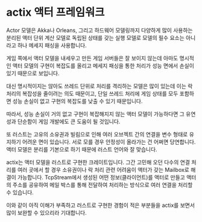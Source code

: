 # actix 액터 프레임워크 

Actor 모델은 Akka나 Orleans, 그리고 하드웨어 모델링까지 다양하게 많이 사용하는 
분리된 액터 단위 계산 모델로 독립된 상태를 갖는 실행 모델로 모델의 필수 요소는 아니라고 
하나 메세지 패싱을 사용합니다. 

게임 쪽에서 액터 모델을 내세우고 만든 게임 서버들은 잘 보이지 않는데 아마도 명시적인 
액터 모델의 구현이 복잡도를 올리고 메세지 패싱을 통한 처리가 성능 면에서 손실이 
있기 때문으로 보입니다. 

대신 명시적이지는 않아도 쓰레드 단위로 처리를 격리하는 모델은 많이 있는데 이는 락 처리의 
복잡성을 줄이려는 의도 때문이고, 단일 쓰레드 처리에 게임 상태를 모두 포함하면 성능 손실이 
없고 구현의 복잡도를 낮출 수 있기 때문입니다. 

따라서, 성능 손실이 거의 없고 구현이 복잡해지지 않는 액터 모델이 가능하다면 그 유연성과 
단순함이 게임 개발에도 큰 도움이 될 것입니다. 

또 러스트는 고유의 소유권과 빌림으로 인해 여러 오브젝트 간의 연결을 변수 형태로 유지하기
어려운 면이 있습니다. 서로 모를 경우 안정성이 올라가는 건 어쩌면 당연합니다. 액터 모델은 
분리를 기본으로 하기 때문에 러스트 언어와 잘 맞습니다. 

actix는 액터 모델을 러스트로 구현한 크레이트입니다. 그간 고민해 오던 다수의 연결 처리를 
여러 곳에서 할 경우 소유권이나 락 처리 관련 어려움이 액터가 갖는 Mailbox로 해결이 
가능합니다. TcpStream에서 생성된 어떤 정보(클라이언트)를 액터로 만들고 액터의 주소를 
공유하여 메일 박스를 통해 전달하여 처리하는 방식으로 여러 연결을 처리할 수 있습니다. 

이와 같이 아직 이해가 부족하고 러스트로 구현한 경험이 적은 부분들을 actix를 보면서 
많이 보완할 수 있으리라 기대합니다. 


